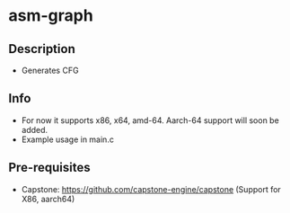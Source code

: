 # asm-graph

## Description
* Generates CFG

## Info
* For now it supports x86, x64, amd-64. Aarch-64 support will soon be added.
* Example usage in main.c

## Pre-requisites
* Capstone: https://github.com/capstone-engine/capstone (Support for X86, aarch64)


